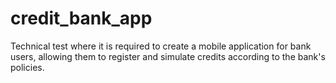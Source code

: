 # credit_bank_app
Technical test where it is required to create a mobile application for bank users, allowing them to register and simulate credits according to the bank's policies.
